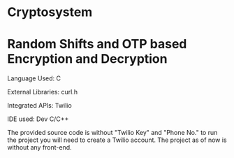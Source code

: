 # Cryptosystem
# Random Shifts and OTP based Encryption and Decryption

Language Used: C 

External Libraries: curl.h

Integrated APIs: Twilio 

IDE used: Dev C/C++ 

The provided source code is without "Twilio Key" and "Phone No." to run the project you will need to create a Twilio account.
The project as of now is without any front-end.


